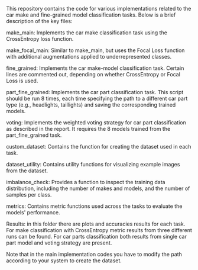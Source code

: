 This repository contains the code for various implementations related to the car make and fine-grained model classification tasks. Below is a brief description of the key files:

make_main: Implements the car make classification task using the CrossEntropy loss function.

make_focal_main: Similar to make_main, but uses the Focal Loss function with additional augmentations applied to underrepresented classes.

fine_grained: Implements the car make-model classification task. Certain lines are commented out, depending on whether CrossEntropy or Focal Loss is used.

part_fine_grained: Implements the car part classification task. This script should be run 8 times, each time specifying the path to a different car part type (e.g., headlights, taillights) and saving the corresponding trained models.

voting: Implements the weighted voting strategy for car part classification as described in the report. It requires the 8 models trained from the part_fine_grained task.

custom_dataset: Contains the function for creating the dataset used in each task.

dataset_utility: Contains utility functions for visualizing example images from the dataset.

imbalance_check: Provides a function to inspect the training data distribution, including the number of makes and models, and the number of samples per class.

metrics: Contains metric functions used across the tasks to evaluate the models' performance.

Results: in this folder there are plots and accuracies results for each task. For make classification with CrossEntropy metric results from three different runs can be found. For car parts classification both results from single car part model and voting strategy are present. 

Note that in the main implementation codes you have to modify the path according to your system to create the dataset. 
